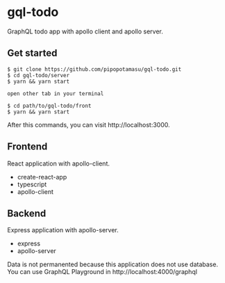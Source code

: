 # gql-todo
GraphQL todo app with apollo client and apollo server.

## Get started
```
$ git clone https://github.com/pipopotamasu/gql-todo.git
$ cd gql-todo/server
$ yarn && yarn start

open other tab in your terminal

$ cd path/to/gql-todo/front
$ yarn && yarn start
```

After this commands, you can visit http://localhost:3000.

## Frontend
React application with apollo-client.
- create-react-app
- typescript
- apollo-client

## Backend
Express application with apollo-server.

- express
- apollo-server

Data is not permanented because this application does not use database.
<br>
You can use GraphQL Playground in http://localhost:4000/graphql
